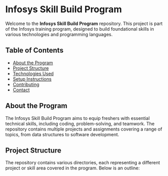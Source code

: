 # Infosys Skill Build Program

Welcome to the **Infosys Skill Build Program** repository. This project is part of the Infosys training program, designed to build foundational skills in various technologies and programming languages.

## Table of Contents
- [About the Program](#about-the-program)
- [Project Structure](#project-structure)
- [Technologies Used](#technologies-used)
- [Setup Instructions](#setup-instructions)
- [Contributing](#contributing)
- [Contact](#contact)

## About the Program

The Infosys Skill Build Program aims to equip freshers with essential technical skills, including coding, problem-solving, and teamwork. The repository contains multiple projects and assignments covering a range of topics, from data structures to software development.

## Project Structure

The repository contains various directories, each representing a different project or skill area covered in the program. Below is an outline:

